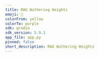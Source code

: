 ```yaml
---
title: RAG Wuthering Heights
emoji: 📖
colorFrom: yellow
colorTo: purple
sdk: gradio
sdk_version: 5.9.1
app_file: app.py
pinned: false
short_description: RAG Wuthering Heights
---
```



